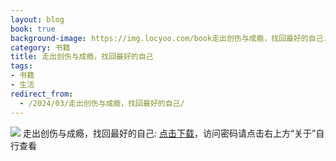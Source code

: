```yaml
---
layout: blog
book: true
background-image: https://img.locyoo.com/book走出创伤与成瘾，找回最好的自己.jpg
category: 书籍
title: 走出创伤与成瘾，找回最好的自己
tags:
- 书籍
- 生活
redirect_from:
  - /2024/03/走出创伤与成瘾，找回最好的自己/
---
```

![](https://img.locyoo.com/book走出创伤与成瘾，找回最好的自己.jpg)
走出创伤与成瘾，找回最好的自己: <a name = "ref1" href="https://url18.ctfile.com/f/50983618-1439916769-2946a2?p=3619">点击下载</a>，访问密码请点击右上方“关于”自行查看